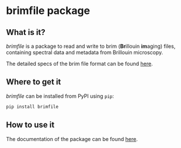# brimfile package

## What is it?

*brimfile* is a package to read and write to brim (**Br**illouin **im**aging) files, containing spectral data and metadata from Brillouin microscopy.

The detailed specs of the brim file format can be found [here](https://github.com/prevedel-lab/Brillouin-standard-file/blob/main/docs/brim_file_specs.md).

## Where to get it

*brimfile* can be installed from PyPI using `pip`:
```bash
pip install brimfile
```

## How to use it

The documentation of the package can be found [here]().
